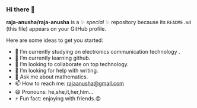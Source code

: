 ### Hi there 👋


**raja-anusha/raja-anusha** is a ✨ _special_ ✨ repository because its `README.md` (this file) appears on your GitHub profile.

Here are some ideas to get you started:

- 🔭 I’m currently studying on electronics communication technology .
- 🌱 I’m currently learning  github.
- 👯 I’m looking to collaborate on top technology.
- 🤔 I’m looking for help with writing.
- 💬 Ask me about  mathematics.
- 📫 How to reach me: rajaanusha@gmail.com 
- 😄 Pronouns: he,she,it,her,him...
- ⚡ Fun fact: enjoying with  friends.😍
